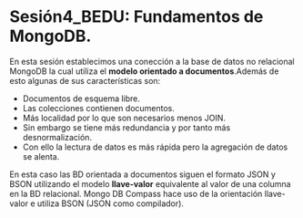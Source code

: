 # Sesión4_BEDU: Fundamentos de MongoDB.
En esta sesión establecimos una conección a la base de datos no relacional MongoDB la cual utiliza el **modelo orientado a documentos**.Además de esto algunas de sus características son:
- Documentos de esquema libre.
- Las colecciones contienen documentos.
- Más localidad por lo que son necesarios menos JOIN. 
- Sin embargo se tiene más redundancia y por tanto más desnormalización.
- Con ello la lectura de datos es más rápida pero la agregación de datos se alenta.

En esta caso las BD orientada a documentos siguen el formato JSON y BSON utilizando el modelo **llave-valor** equivalente al valor de una columna en la BD relacional.
Mongo DB Compass hace uso de la orientación llave-valor e utiliza BSON (JSON como compilador).
